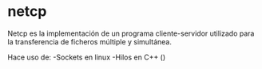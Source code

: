 # netcp
Netcp es la implementación de un programa cliente-servidor utilizado para la transferencia de ficheros múltiple y simultánea.

Hace uso de:
  -Sockets en linux
  -Hilos en C++ (<thread>)
  
